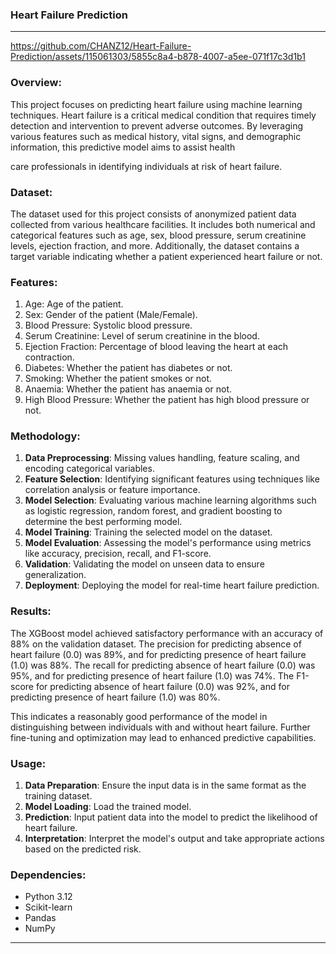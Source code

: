 ### Heart Failure Prediction ###

---


https://github.com/CHANZ12/Heart-Failure-Prediction/assets/115061303/5855c8a4-b878-4007-a5ee-071f17c3d1b1


### Overview:

This project focuses on predicting heart failure using machine learning techniques. Heart failure is a critical medical condition that requires timely detection and intervention to prevent adverse outcomes. By leveraging various features such as medical history, vital signs, and demographic information, this predictive model aims to assist health



care professionals in identifying individuals at risk of heart failure.

### Dataset:

The dataset used for this project consists of anonymized patient data collected from various healthcare facilities. It includes both numerical and categorical features such as age, sex, blood pressure, serum creatinine levels, ejection fraction, and more. Additionally, the dataset contains a target variable indicating whether a patient experienced heart failure or not.

### Features:

1. Age: Age of the patient.
2. Sex: Gender of the patient (Male/Female).
3. Blood Pressure: Systolic blood pressure.
4. Serum Creatinine: Level of serum creatinine in the blood.
5. Ejection Fraction: Percentage of blood leaving the heart at each contraction.
6. Diabetes: Whether the patient has diabetes or not.
7. Smoking: Whether the patient smokes or not.
8. Anaemia: Whether the patient has anaemia or not.
9. High Blood Pressure: Whether the patient has high blood pressure or not.

### Methodology:

1. **Data Preprocessing**: Missing values handling, feature scaling, and encoding categorical variables.
2. **Feature Selection**: Identifying significant features using techniques like correlation analysis or feature importance.
3. **Model Selection**: Evaluating various machine learning algorithms such as logistic regression, random forest, and gradient boosting to determine the best performing model.
4. **Model Training**: Training the selected model on the dataset.
5. **Model Evaluation**: Assessing the model's performance using metrics like accuracy, precision, recall, and F1-score.
6. **Validation**: Validating the model on unseen data to ensure generalization.
7. **Deployment**: Deploying the model for real-time heart failure prediction.

### Results:
The XGBoost model achieved satisfactory performance with an accuracy of 88% on the validation dataset. The precision for predicting absence of heart failure (0.0) was 89%, and for predicting presence of heart failure (1.0) was 88%. The recall for predicting absence of heart failure (0.0) was 95%, and for predicting presence of heart failure (1.0) was 74%. The F1-score for predicting absence of heart failure (0.0) was 92%, and for predicting presence of heart failure (1.0) was 80%.

This indicates a reasonably good performance of the model in distinguishing between individuals with and without heart failure. 
Further fine-tuning and optimization may lead to enhanced predictive capabilities.

### Usage:

1. **Data Preparation**: Ensure the input data is in the same format as the training dataset.
2. **Model Loading**: Load the trained model.
3. **Prediction**: Input patient data into the model to predict the likelihood of heart failure.
4. **Interpretation**: Interpret the model's output and take appropriate actions based on the predicted risk.

### Dependencies:

- Python 3.12
- Scikit-learn
- Pandas
- NumPy

---

